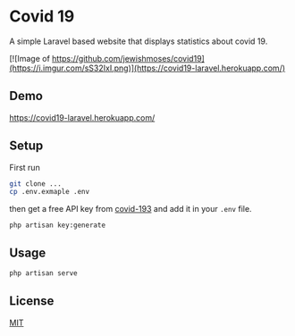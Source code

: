 # Covid 19

A simple Laravel based website that displays statistics about covid 19.

[![Image of https://github.com/jewishmoses/covid19](https://i.imgur.com/sS32IxI.png)](https://covid19-laravel.herokuapp.com/)

## Demo
https://covid19-laravel.herokuapp.com/

## Setup

First run
```bash
git clone ...
cp .env.exmaple .env
```
then get a free API key from [covid-193](https://rapidapi.com/api-sports/api/covid-193) and add it in your `.env` file.
```
php artisan key:generate
```

## Usage
```bash
php artisan serve
```

## License

[MIT](LICENSE.md)
